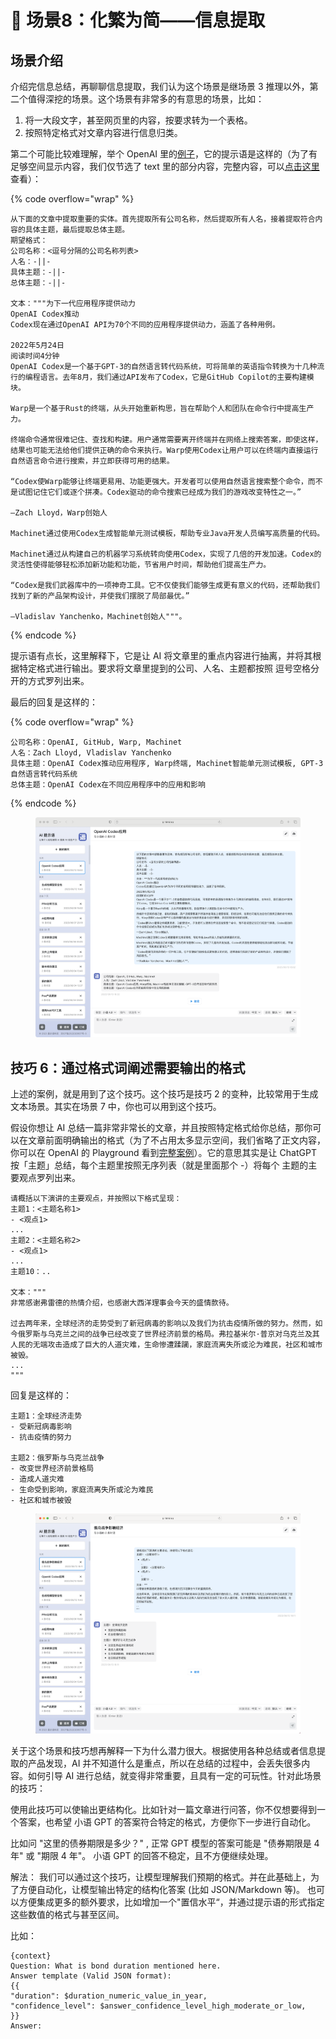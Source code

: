 # 🔬 场景8：化繁为简——信息提取

## 场景介绍

介绍完信息总结，再聊聊信息提取，我们认为这个场景是继场景 3 推理以外，第二个值得深挖的场景。这个场景有非常多的有意思的场景，比如：

1. 将一大段文字，甚至网页里的内容，按要求转为一个表格。
2. 按照特定格式对文章内容进行信息归类。

第二个可能比较难理解，举个 OpenAI 里的[例子](https://platform.openai.com/playground/p/DoMbgEMmkXJ5xOyunwFZDHdg?model=text-davinci-003)，它的提示语是这样的（为了有足够空间显示内容，我们仅节选了 text 里的部分内容，完整内容，可以[点击这里](https://platform.openai.com/playground/p/DoMbgEMmkXJ5xOyunwFZDHdg?model=text-davinci-003)查看）：

{% code overflow="wrap" %}
```other
从下面的文章中提取重要的实体。首先提取所有公司名称，然后提取所有人名，接着提取符合内容的具体主题，最后提取总体主题。
期望格式：
公司名称：<逗号分隔的公司名称列表>
人名：-||-
具体主题：-||-
总体主题：-||-

文本："""为下一代应用程序提供动力
OpenAI Codex推动
Codex现在通过OpenAI API为70个不同的应用程序提供动力，涵盖了各种用例。

2022年5月24日
阅读时间4分钟
OpenAI Codex是一个基于GPT-3的自然语言转代码系统，可将简单的英语指令转换为十几种流行的编程语言。去年8月，我们通过API发布了Codex，它是GitHub Copilot的主要构建模块。

Warp是一个基于Rust的终端，从头开始重新构思，旨在帮助个人和团队在命令行中提高生产力。

终端命令通常很难记住、查找和构建。用户通常需要离开终端并在网络上搜索答案，即使这样，结果也可能无法给他们提供正确的命令来执行。Warp使用Codex让用户可以在终端内直接运行自然语言命令进行搜索，并立即获得可用的结果。

“Codex使Warp能够让终端更易用、功能更强大。开发者可以使用自然语言搜索整个命令，而不是试图记住它们或逐个拼凑。Codex驱动的命令搜索已经成为我们的游戏改变特性之一。”

—Zach Lloyd，Warp创始人

Machinet通过使用Codex生成智能单元测试模板，帮助专业Java开发人员编写高质量的代码。

Machinet通过从构建自己的机器学习系统转向使用Codex，实现了几倍的开发加速。Codex的灵活性使得能够轻松添加新功能和功能，节省用户时间，帮助他们提高生产力。

“Codex是我们武器库中的一项神奇工具。它不仅使我们能够生成更有意义的代码，还帮助我们找到了新的产品架构设计，并使我们摆脱了局部最优。”

—Vladislav Yanchenko，Machinet创始人"""。
```
{% endcode %}

提示语有点长，这里解释下，它是让 AI 将文章里的重点内容进行抽离，并将其根据特定格式进行输出。要求将文章里提到的公司、人名、主题都按照 逗号空格分开的方式罗列出来。

最后的回复是这样的：

{% code overflow="wrap" %}
```other
公司名称：OpenAI, GitHub, Warp, Machinet
人名：Zach Lloyd, Vladislav Yanchenko
具体主题：OpenAI Codex推动应用程序, Warp终端, Machinet智能单元测试模板, GPT-3自然语言转代码系统
总体主题：OpenAI Codex在不同应用程序中的应用和影响
```
{% endcode %}

<figure><img src="../.gitbook/assets/image (44).png" alt=""><figcaption></figcaption></figure>

## **技巧 6：通过格式词阐述需要输出的格式**

上述的案例，就是用到了这个技巧。这个技巧是技巧 2 的变种，比较常用于生成文本场景。其实在场景 7 中，你也可以用到这个技巧。

假设你想让 AI 总结一篇非常非常长的文章，并且按照特定格式给你总结，那你可以在文章前面明确输出的格式（为了不占用太多显示空间，我们省略了正文内容，你可以在 OpenAI 的 Playground 看到[完整案例](https://platform.openai.com/playground/p/3U5Wx7RTIdNNC9Fg8fc44omi)）。它的意思其实是让 ChatGPT 按「主题」总结，每个主题里按照无序列表（就是里面那个 -）将每个 主题的主要观点罗列出来。

```other
请概括以下演讲的主要观点，并按照以下格式呈现：
主题1：<主题名称1>
- <观点1>
...
主题2：<主题名称2>
- <观点1>
...
主题10：..

文本："""
非常感谢弗雷德的热情介绍，也感谢大西洋理事会今天的盛情款待。

过去两年来，全球经济的走势受到了新冠病毒的影响以及我们为抗击疫情所做的努力。然而，如今俄罗斯与乌克兰之间的战争已经改变了世界经济前景的格局。弗拉基米尔·普京对乌克兰及其人民的无端攻击造成了巨大的人道灾难，生命惨遭蹂躏，家庭流离失所或沦为难民，社区和城市被毁。
...
"""
```

回复是这样的：

```other
主题1：全球经济走势
- 受新冠病毒影响
- 抗击疫情的努力

主题2：俄罗斯与乌克兰战争
- 改变世界经济前景格局
- 造成人道灾难
- 生命受到影响，家庭流离失所或沦为难民
- 社区和城市被毁
```

<figure><img src="../.gitbook/assets/image (32).png" alt=""><figcaption></figcaption></figure>

关于这个场景和技巧想再解释一下为什么潜力很大。根据使用各种总结或者信息提取的产品发现，AI 并不知道什么是重点，所以在总结的过程中，会丢失很多内容。如何引导 AI 进行总结，就变得非常重要，且具有一定的可玩性。针对此场景的技巧：

使用此技巧可以使输出更结构化。比如针对一篇文章进行问答，你不仅想要得到一个答案，也希望 小语 GPT 的答案符合特定的格式，方便你下一步进行自动化。

比如问 "这里的债券期限是多少？" , 正常 GPT 模型的答案可能是 "债券期限是 4 年" 或 "期限 4 年"。 小语 GPT 的回答不稳定，且不方便继续处理。

解法： 我们可以通过这个技巧，让模型理解我们预期的格式。并在此基础上，为了方便自动化，让模型输出特定的结构化答案 (比如 JSON/Markdown 等)。 也可以方便集成更多的额外要求，比如增加一个"置信水平“，并通过提示语的形式指定这些数值的格式与甚至区间。

比如：

```other
{context}
Question: What is bond duration mentioned here.
Answer template (Valid JSON format):
{{
"duration": $duration_numeric_value_in_year,
"confidence_level": $answer_confidence_level_high_moderate_or_low,
}}
Answer:
```
